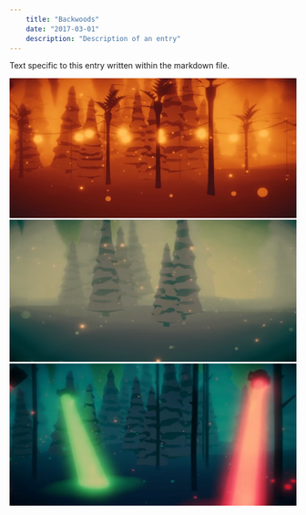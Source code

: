 ```yaml
---
    title: "Backwoods"
    date: "2017-03-01"
    description: "Description of an entry"
---
```


Text specific to this entry written within the markdown file.

![alt](./1.png)
![alt](./2.png)
![alt](./3.png)